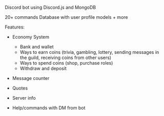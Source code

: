 Discord bot using Discord.js and MongoDB

20+ commands
Database with user profile models + more

Features:

- Economy System
  - Bank and wallet
  - Ways to earn coins (trivia, gambling, lottery, sending messages in the guild, receiving coins from other users)
  - Ways to spend coins (shop, purchase roles)
  - Withdraw and deposit
  
- Message counter
- Quotes
- Server info
- Help/commands with DM from bot

